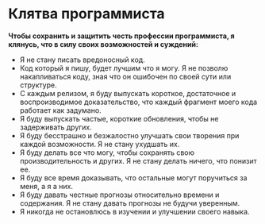 # Клятва программиста

**Чтобы сохранить и защитить честь профессии программиста, я клянусь, что в силу своих возможностей и суждений:**

- Я не стану писать вредоносный код.
- Код который я пишу, будет лучшим что я могу. Я не позволю накапливаться коду, зная что он ошибочен по своей сути или структуре.
- С каждым релизом, я буду выпускать короткое, достаточное и воспроизводимое доказательство, что каждый фрагмент моего кода работает как задумано.
- Я буду выпускать частые, короткие обновления, чтобы не задерживать других.
- Я буду бесстрашно и безжалостно улучшать свои творения при каждой возможности. Я не стану ухудшать их.
- Я буду делать все что могу, чтобы сохранять свою производительность и других. Я не стану делать ничего, что понизит ее.
- Я буду все время доказывать, что остальные могут поручиться за меня, а я а них.
- Я буду давать честные прогнозы относительно времени и содержания. Я не стану давать прогнозы не будучи уверенным.
- Я никогда не остановлюсь в изучении и улучшении своего навыка.
